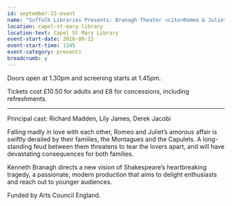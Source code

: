 ```yaml
---
id: september-22-event
name: "Suffolk Libraries Presents: Branagh Theater <cite>Romeo & Juliet</cite>"
location: capel-st-mary-library
location-text: Capel St Mary Library
event-start-date: 2016-09-22
event-start-time: 1345
event-category: presents
breadcrumb: y
---
```

Doors open at 1.30pm and screening starts at 1.45pm.

Tickets cost £10.50 for adults and £8 for concessions, including refreshments.

<hr>

Principal cast: Richard Madden, Lily James, Derek Jacobi

Falling madly in love with each other, Romeo and Juliet’s amorous affair is swiftly derailed by their families, the Montagues and the Capulets. A long-standing feud between them threatens to tear the lovers apart, and will have devastating consequences for both families.

Kenneth Branagh directs a new vision of Shakespeare’s heartbreaking tragedy, a passionate, modern production that aims to delight enthusiasts and reach out to younger audiences.

Funded by Arts Council England.
